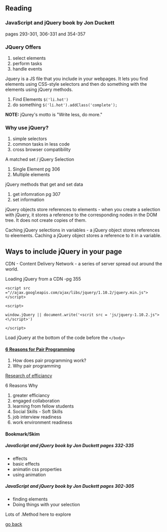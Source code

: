 ## Reading

### JavaScript and jQuery book by Jon Duckett 
pages 293-301, 306-331 and 354-357

### JQuery Offers

1. select elements
1. perform tasks
1. handle events

Jquery is a JS file that you include in your webpages. It lets you find elements using CSS-style selectors and then do something with the elements using jQuery methods.

1. Find Elements  `$('li.hot')`
1. do something `$('li.hot').addClass('complete');`

**NOTE:** jQurey's motto is "Write less, do more."

### Why use jQuery?

1. simple selectors
1. common tasks in less code
1. cross browser compatibility

A matched set / jQuery Selection

1. Single Element pg 306
1. Multiple elements

jQuery methods that get and set data

1. get infomration pg 307
1. set information


jQuery objects store references to elements - when you create a selection with jQuery, it stores a reference to the corresponding nodes in the DOM tree. It does not create copies of them.

Caching jQuery selections in variables - a jQuery object stores references to eleements. Caching a jQuery object stores a reference to it in a variable.

## Ways to include jQuery in your page

CDN - Content Delivery Network - a series of server spread out around the world.  
 
Loading jQuery from a CDN -pg 355

`<script src ="//ajax.googleapis.com/ajax/libs/jquery/1.10.2/jquery.min.js"></script>`

`<script>`

`window.jQuery || document.write('<scrit src = 'js/jquery-1.10.2.js"><\/script>')`

`</script>`

Load jQuery at the bottom of the code before the `</body>`

#### [6 Reasons for Pair Programming](https://www.codefellows.org/blog/6-reasons-for-pair-programming/)

1. How does pair programming work?
1. Why pair programming

[Research of efficiancy](https://collaboration.csc.ncsu.edu/laurie/Papers/XPSardinia.PDF)

6 Reasons Why

 1. greater efficiancy
 1. engaged collaboration
 1. learning from fellow students
 1. Social Skills - Soft Skills
 1. job interview readiness
 1. work environment readiness


#### Bookmark/Skim

##### JavaScript and jQuery book by Jon Duckett pages 332-335

- effects
- basic effects
- animatin css properties
- using animation

##### JavaScript and jQuery book by Jon Duckett pages 302-305

- finding elements
- Doing things with your selection

Lots of .Method here to explore

[go back](../README.md)